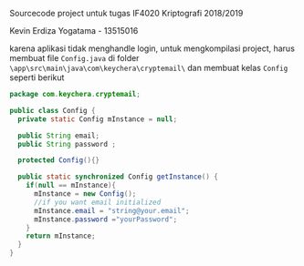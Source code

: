 Sourcecode project untuk tugas IF4020 Kriptografi 2018/2019

Kevin Erdiza Yogatama - 13515016

karena aplikasi tidak menghandle login, untuk mengkompilasi project, harus membuat file `Config.java` di folder `\app\src\main\java\com\keychera\cryptemail\` dan membuat kelas `Config` seperti berikut

``` java
package com.keychera.cryptemail;

public class Config {
  private static Config mInstance = null;

  public String email;
  public String password ;

  protected Config(){}

  public static synchronized Config getInstance() {
    if(null == mInstance){
      mInstance = new Config();
      //if you want email initialized
      mInstance.email = "string@your.email";
      mInstance.password ="yourPassword";
    }
    return mInstance;
  }
}
```